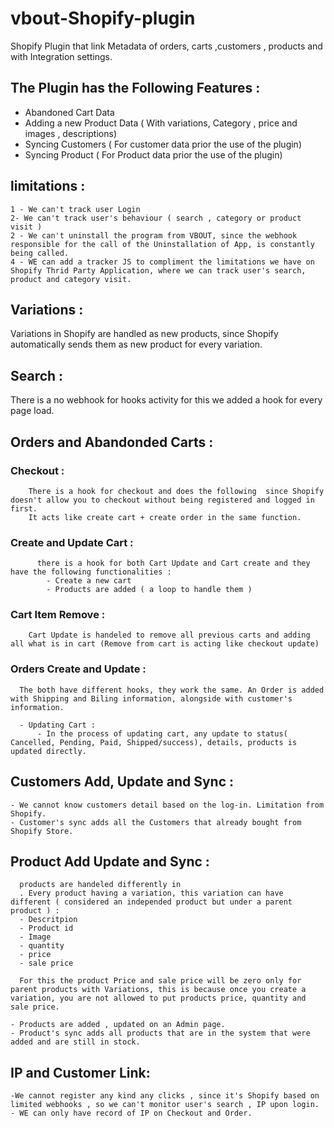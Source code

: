 # vbout-Shopify-plugin
Shopify Plugin that link Metadata of orders, carts ,customers , products and with Integration settings.

## The Plugin has the Following Features :

  - Abandoned Cart Data
  - Adding a new Product Data ( With variations, Category , price and images , descriptions)
  - Syncing Customers ( For customer data prior the use of the plugin) 
  - Syncing Product   ( For Product data prior the use of the plugin)
  ## limitations : 
    1 - We can't track user Login 
    2- We can't track user's behaviour ( search , category or product visit )
    2 - We can't uninstall the program from VBOUT, since the webhook responsible for the call of the Uninstallation of App, is constantly being called.
    4 - WE can add a tracker JS to compliment the limitations we have on Shopify Thrid Party Application, where we can track user's search, product and category visit.
  
## Variations : 
  
 Variations in Shopify are handled as new products, since Shopify automatically sends them as new product for every variation. 
 
## Search : 
  
  There is a no webhook for hooks activity for this we added a hook for every page load.
  
## Orders and Abandonded Carts : 
  
  ### Checkout : 
    
        There is a hook for checkout and does the following  since Shopify doesn't allow you to checkout without being registered and logged in first.
        It acts like create cart + create order in the same function.

  ### Create and Update Cart  : 
          there is a hook for both Cart Update and Cart create and they have the following functionalities : 
            - Create a new cart
            - Products are added ( a loop to handle them ) 

  ### Cart Item Remove : 

        Cart Update is handeled to remove all previous carts and adding all what is in cart (Remove from cart is acting like checkout update)

  ### Orders Create and Update : 
      The both have different hooks, they work the same. An Order is added with Shipping and Biling information, alongside with customer's information.
      
      - Updating Cart : 
          - In the process of updating cart, any update to status( Cancelled, Pending, Paid, Shipped/success), details, products is updated directly.

## Customers Add, Update and Sync :
    - We cannot know customers detail based on the log-in. Limitation from Shopify.
    - Customer's sync adds all the Customers that already bought from Shopify Store.

## Product Add Update and Sync :
      products are handeled differently in 
      . Every product having a variation, this variation can have different ( considered an independed product but under a parent product ) : 
      - Descritpion
      - Product id
      - Image
      - quantity 
      - price
      - sale price 

      For this the product Price and sale price will be zero only for parent products with Variations, this is because once you create a variation, you are not allowed to put products price, quantity and sale price.

    - Products are added , updated on an Admin page.
    - Product's sync adds all products that are in the system that were added and are still in stock.
    
## IP and Customer Link: 
    -We cannot register any kind any clicks , since it's Shopify based on limited webhooks , so we can't monitor user's search , IP upon login. 
    - WE can only have record of IP on Checkout and Order.
